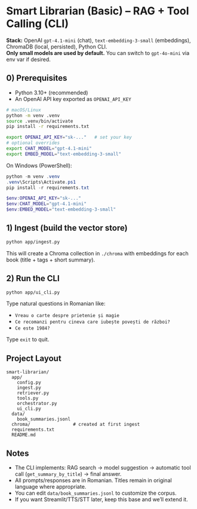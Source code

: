 # Smart Librarian (Basic) – RAG + Tool Calling (CLI)

**Stack:** OpenAI `gpt-4.1-mini` (chat), `text-embedding-3-small` (embeddings), ChromaDB (local, persisted), Python CLI.  
**Only small models are used by default.** You can switch to `gpt-4o-mini` via env var if desired.

## 0) Prerequisites
- Python 3.10+ (recommended)
- An OpenAI API key exported as `OPENAI_API_KEY`

```bash
# macOS/Linux
python -m venv .venv
source .venv/bin/activate
pip install -r requirements.txt

export OPENAI_API_KEY="sk-..."   # set your key
# optional overrides
export CHAT_MODEL="gpt-4.1-mini"
export EMBED_MODEL="text-embedding-3-small"
```

On Windows (PowerShell):
```powershell
python -m venv .venv
.venv\Scripts\Activate.ps1
pip install -r requirements.txt

$env:OPENAI_API_KEY="sk-..."
$env:CHAT_MODEL="gpt-4.1-mini"
$env:EMBED_MODEL="text-embedding-3-small"
```

## 1) Ingest (build the vector store)
```bash
python app/ingest.py
```
This will create a Chroma collection in `./chroma` with embeddings for each book (title + tags + short summary).

## 2) Run the CLI
```bash
python app/ui_cli.py
```
Type natural questions in Romanian like:
- `Vreau o carte despre prietenie și magie`  
- `Ce recomanzi pentru cineva care iubește povești de război?`  
- `Ce este 1984?`

Type `exit` to quit.

## Project Layout
```
smart-librarian/
  app/
    config.py
    ingest.py
    retriever.py
    tools.py
    orchestrator.py
    ui_cli.py
  data/
    book_summaries.jsonl
  chroma/                # created at first ingest
  requirements.txt
  README.md
```

## Notes
- The CLI implements: RAG search → model suggestion → automatic tool call (`get_summary_by_title`) → final answer.
- All prompts/responses are in Romanian. Titles remain in original language where appropriate.
- You can edit `data/book_summaries.jsonl` to customize the corpus.
- If you want Streamlit/TTS/STT later, keep this base and we’ll extend it.

